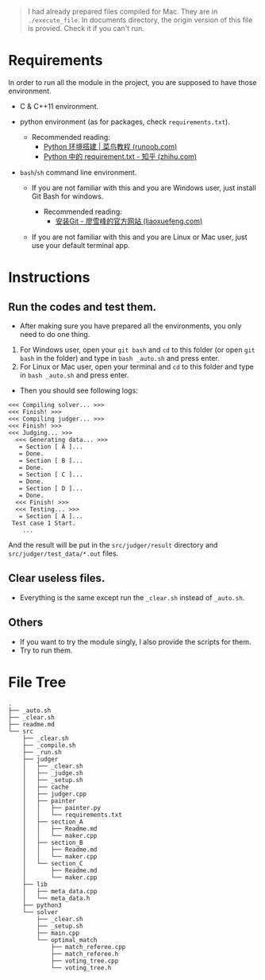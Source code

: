 > I had already prepared files compiled for Mac. They are in `./execute_file`.
> In documents directory, the origin version of this file is provied. Check it if you can't run.


# Requirements

In order to run all the module in the project, you are supposed to have those environment.

- C & C++11 environment.
- python environment (as for packages, check `requirements.txt`).
  - Recommended reading: 
    - [Python 环境搭建 | 菜鸟教程 (runoob.com)](https://www.runoob.com/python/python-install.html)
    - [Python 中的 requirement.txt - 知乎 (zhihu.com)](https://zhuanlan.zhihu.com/p/69058584)

- `bash`/`sh` command line environment.
  - If you are not familiar with this and you are Windows user, just install Git Bash for windows.
    - Recommended reading: 
      - [安装Git - 廖雪峰的官方网站 (liaoxuefeng.com)](https://www.liaoxuefeng.com/wiki/896043488029600/896067074338496)

  - If you are not familiar with this and you are Linux or Mac user, just use your default terminal app.



# Instructions

## Run the codes and test them.

- After making sure you have prepared all the environments, you only need to do one thing.

1. For Windows user, open your `git bash` and `cd` to this folder (or open `git bash` in the folder) and type in `bash _auto.sh` and press enter.
2. For Linux or Mac user, open your terminal and `cd` to this folder and type in `bash _auto.sh` and press enter.

- Then you should see following logs:

```
<<< Compiling solver... >>>
<<< Finish! >>>
<<< Compiling judger... >>>
<<< Finish! >>>
<<< Judging... >>>
  <<< Generating data... >>>
   = Section [ A ]...
   = Done.
   = Section [ B ]...
   = Done.
   = Section [ C ]...
   = Done.
   = Section [ D ]...
   = Done.
  <<< Finish! >>>
  <<< Testing... >>>
   = Section [ A ]...
 Test case 1 Start.
	...
```

And the result will be put in the `src/judger/result` directory and `src/judger/test_data/*.out` files.

## Clear useless files.

- Everything is the same except run the `_clear.sh` instead of `_auto.sh`.

## Others

- If you want to try the module singly, I also provide the scripts for them. 
- Try to run them.

# File Tree

```
.
├── _auto.sh
├── _clear.sh
├── readme.md
└── src
    ├── _clear.sh
    ├── _compile.sh
    ├── _run.sh
    ├── judger
    │   ├── _clear.sh
    │   ├── _judge.sh
    │   ├── _setup.sh
    │   ├── cache
    │   ├── judger.cpp
    │   ├── painter
    │   │   ├── painter.py
    │   │   └── requirements.txt
    │   ├── section_A
    │   │   ├── Readme.md
    │   │   └── maker.cpp
    │   ├── section_B
    │   │   ├── Readme.md
    │   │   └── maker.cpp
    │   └── section_C
    │       ├── Readme.md
    │       └── maker.cpp
    ├── lib
    │   ├── meta_data.cpp
    │   └── meta_data.h
    ├── python3
    └── solver
        ├── _clear.sh
        ├── _setup.sh
        ├── main.cpp
        └── optimal_match
            ├── match_referee.cpp
            ├── match_referee.h
            ├── voting_tree.cpp
            └── voting_tree.h
```
